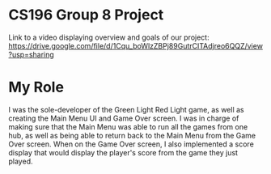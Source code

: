 # CS196 Group 8 Project
Link to a video displaying overview and goals of our project: https://drive.google.com/file/d/1Cqu_boWlzZBPj89GutrCITAdjreo6QQZ/view?usp=sharing

# My Role
I was the sole-developer of the Green Light Red Light game, as well as creating the Main Menu UI and Game Over screen. I was in charge of making sure that the Main Menu was able to run all the games from one hub, as well as being able to return back to the Main Menu from the Game Over screen. When on the Game Over screen, I also implemented a score display that would display the player's score from the game they just played.
